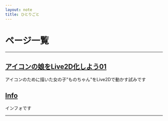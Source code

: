 ```yaml
---
layout: note
title: ひとりごと
---
```


# ページ一覧
* * *
## [アイコンの娘をLive2D化しよう01](./note?2 "アイコンの娘をLive2D化しよう01")
アイコンのために描いた女の子"ものちゃん"をLive2Dで動かす試みです
## [Info](./note?1 "info")
インフォです

* * *
